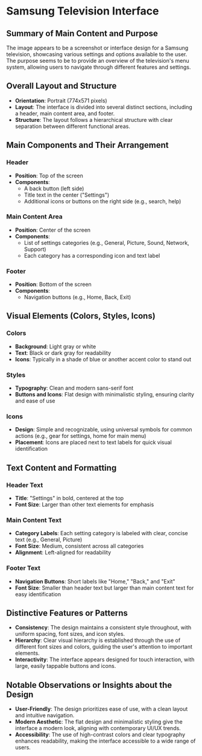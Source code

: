 # Samsung Television Interface

## Summary of Main Content and Purpose
The image appears to be a screenshot or interface design for a Samsung television, showcasing various settings and options available to the user. The purpose seems to be to provide an overview of the television's menu system, allowing users to navigate through different features and settings.

## Overall Layout and Structure

- **Orientation**: Portrait (774x571 pixels)
- **Layout**: The interface is divided into several distinct sections, including a header, main content area, and footer.
- **Structure**: The layout follows a hierarchical structure with clear separation between different functional areas.

## Main Components and Their Arrangement

### Header
- **Position**: Top of the screen
- **Components**:
  - A back button (left side)
  - Title text in the center ("Settings")
  - Additional icons or buttons on the right side (e.g., search, help)

### Main Content Area
- **Position**: Center of the screen
- **Components**:
  - List of settings categories (e.g., General, Picture, Sound, Network, Support)
  - Each category has a corresponding icon and text label

### Footer
- **Position**: Bottom of the screen
- **Components**:
  - Navigation buttons (e.g., Home, Back, Exit)

## Visual Elements (Colors, Styles, Icons)

### Colors
- **Background**: Light gray or white
- **Text**: Black or dark gray for readability
- **Icons**: Typically in a shade of blue or another accent color to stand out

### Styles
- **Typography**: Clean and modern sans-serif font
- **Buttons and Icons**: Flat design with minimalistic styling, ensuring clarity and ease of use

### Icons
- **Design**: Simple and recognizable, using universal symbols for common actions (e.g., gear for settings, home for main menu)
- **Placement**: Icons are placed next to text labels for quick visual identification

## Text Content and Formatting

### Header Text
- **Title**: "Settings" in bold, centered at the top
- **Font Size**: Larger than other text elements for emphasis

### Main Content Text
- **Category Labels**: Each setting category is labeled with clear, concise text (e.g., General, Picture)
- **Font Size**: Medium, consistent across all categories
- **Alignment**: Left-aligned for readability

### Footer Text
- **Navigation Buttons**: Short labels like "Home," "Back," and "Exit"
- **Font Size**: Smaller than header text but larger than main content text for easy identification

## Distinctive Features or Patterns

- **Consistency**: The design maintains a consistent style throughout, with uniform spacing, font sizes, and icon styles.
- **Hierarchy**: Clear visual hierarchy is established through the use of different font sizes and colors, guiding the user's attention to important elements.
- **Interactivity**: The interface appears designed for touch interaction, with large, easily tappable buttons and icons.

## Notable Observations or Insights about the Design

- **User-Friendly**: The design prioritizes ease of use, with a clean layout and intuitive navigation.
- **Modern Aesthetic**: The flat design and minimalistic styling give the interface a modern look, aligning with contemporary UI/UX trends.
- **Accessibility**: The use of high-contrast colors and clear typography enhances readability, making the interface accessible to a wide range of users.